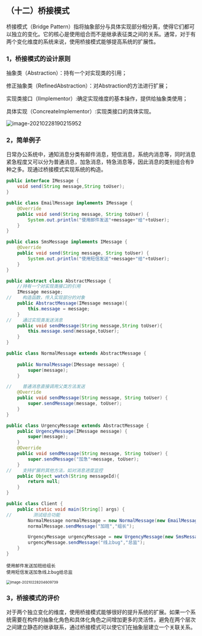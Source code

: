 ## （十二）桥接模式

桥接模式（Bridge Pattern）指将抽象部分与具体实现部分相分离，使得它们都可以独立的变化。它的核心是使用组合而不是继承表征类之间的关系。通常，对于有两个变化维度的系统来说，使用桥接模式能够提高系统的扩展性。

### 1，桥接模式的设计原则

抽象类（Abstraction）：持有一个对实现类的引用；

修正抽象类（RefinedAbstraction）：对Abstraction的方法进行扩展；

实现类接口（IImplementor）:确定实现维度的基本操作，提供给抽象类使用；

具体实现（ConcreateImplementor）:实现类接口的具体实现。

![image-20210228190215952](https://cdn.jsdelivr.net/gh/hellolsk/imageSource//imageblog/20210228190217.png)

### 2，简单例子

日常办公系统中，通知消息分类有邮件消息，短信消息，系统内消息等，同时消息紧急程度又可以分为普通消息，加急消息，特急消息等，因此消息的类别组合有9种之多。现通过桥接模式实现系统的构造。

```java
public interface IMessage {
    void send(String message,String toUser);
}
```

```java
public class EmailMessage implements IMessage {
    @Override
    public void send(String message, String toUser) {
        System.out.println("使用邮件发送"+message+"给"+toUser);
    }
}
```

```java
public class SmsMessage implements IMessage {
    @Override
    public void send(String message, String toUser) {
        System.out.println("使用短信发送"+message+"给"+toUser);
    }
}
```

```java
public abstract class AbstractMessage {
    //持有一个对实现类接口的引用
    IMessage message;
//    构造函数，传入实现部分的对象
    public AbstractMessage(IMessage message){
        this.message = message;
    }
//    通过实现类发送消息
    public void sendMessage(String message,String toUser){
        this.message.send(message,toUser);
    }
}
```

```java
public class NormalMessage extends AbstractMessage {
    
    public NormalMessage(IMessage message) {
        super(message);
    }

//    普通消息直接调用父类方法发送
    @Override
    public void sendMessage(String message, String toUser) {
        super.sendMessage(message, toUser);
    }
}
```

```java
public class UrgencyMessage extends AbstractMessage {
    public UrgencyMessage(IMessage message) {
        super(message);
    }
    @Override
    public void sendMessage(String message, String toUser) {
        super.sendMessage("加急"+message, toUser);
    }
//    支持扩展的其他方法，如对消息进度监控
    public Object watch(String messageId){
        return null;
    }
}
```

```java
public class Client {
    public static void main(String[] args) {
//        测试组合功能
        NormalMessage normalMessage = new NormalMessage(new EmailMessage());
        normalMessage.sendMessage("加班","组长");

        UrgencyMessage urgencyMessage = new UrgencyMessage(new SmsMessage());
        urgencyMessage.sendMessage("线上bug","总监");
    }
}
```

```
使用邮件发送加班给组长
使用短信发送加急线上bug给总监
```

<img src="https://cdn.jsdelivr.net/gh/hellolsk/imageSource//imageblog/20210228204610.png" alt="image-20210228204609739" style="zoom: 67%;" />



### 3，桥接模式的评价

对于两个独立变化的维度，使用桥接模式能够很好的提升系统的扩展。如果一个系统需要在构件的抽象化角色和具体化角色之间增加更多的灵活性，避免在两个层次之间建立静态的继承联系，通过桥接模式可以使它们在抽象层建立一个关联关系。

